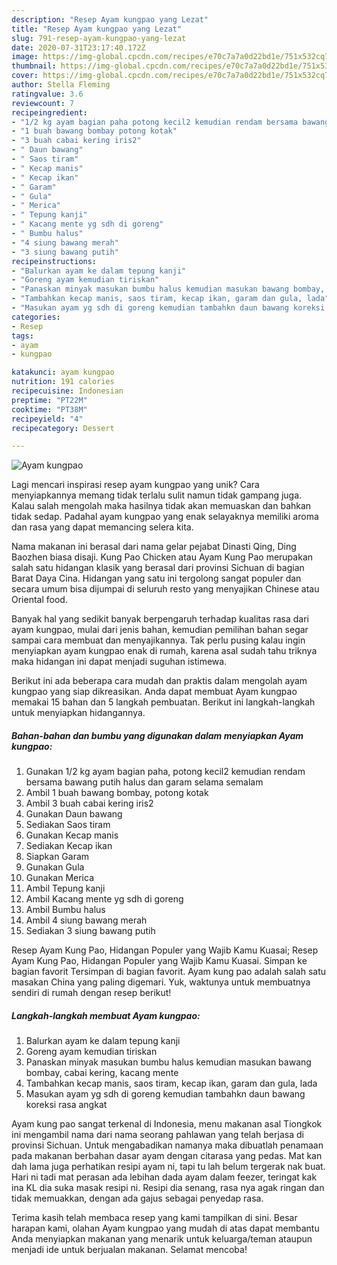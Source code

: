 ```yaml
---
description: "Resep Ayam kungpao yang Lezat"
title: "Resep Ayam kungpao yang Lezat"
slug: 791-resep-ayam-kungpao-yang-lezat
date: 2020-07-31T23:17:40.172Z
image: https://img-global.cpcdn.com/recipes/e70c7a7a0d22bd1e/751x532cq70/ayam-kungpao-foto-resep-utama.jpg
thumbnail: https://img-global.cpcdn.com/recipes/e70c7a7a0d22bd1e/751x532cq70/ayam-kungpao-foto-resep-utama.jpg
cover: https://img-global.cpcdn.com/recipes/e70c7a7a0d22bd1e/751x532cq70/ayam-kungpao-foto-resep-utama.jpg
author: Stella Fleming
ratingvalue: 3.6
reviewcount: 7
recipeingredient:
- "1/2 kg ayam bagian paha potong kecil2 kemudian rendam bersama bawang putih halus dan garam selama semalam"
- "1 buah bawang bombay potong kotak"
- "3 buah cabai kering iris2"
- " Daun bawang"
- " Saos tiram"
- " Kecap manis"
- " Kecap ikan"
- " Garam"
- " Gula"
- " Merica"
- " Tepung kanji"
- " Kacang mente yg sdh di goreng"
- " Bumbu halus"
- "4 siung bawang merah"
- "3 siung bawang putih"
recipeinstructions:
- "Balurkan ayam ke dalam tepung kanji"
- "Goreng ayam kemudian tiriskan"
- "Panaskan minyak masukan bumbu halus kemudian masukan bawang bombay, cabai kering, kacang mente"
- "Tambahkan kecap manis, saos tiram, kecap ikan, garam dan gula, lada"
- "Masukan ayam yg sdh di goreng kemudian tambahkn daun bawang koreksi rasa angkat"
categories:
- Resep
tags:
- ayam
- kungpao

katakunci: ayam kungpao 
nutrition: 191 calories
recipecuisine: Indonesian
preptime: "PT22M"
cooktime: "PT38M"
recipeyield: "4"
recipecategory: Dessert

---
```



![Ayam kungpao](https://img-global.cpcdn.com/recipes/e70c7a7a0d22bd1e/751x532cq70/ayam-kungpao-foto-resep-utama.jpg)

Lagi mencari inspirasi resep ayam kungpao yang unik? Cara menyiapkannya memang tidak terlalu sulit namun tidak gampang juga. Kalau salah mengolah maka hasilnya tidak akan memuaskan dan bahkan tidak sedap. Padahal ayam kungpao yang enak selayaknya memiliki aroma dan rasa yang dapat memancing selera kita.

Nama makanan ini berasal dari nama gelar pejabat Dinasti Qing, Ding Baozhen biasa disaji. Kung Pao Chicken atau Ayam Kung Pao merupakan salah satu hidangan klasik yang berasal dari provinsi Sichuan di bagian Barat Daya Cina. Hidangan yang satu ini tergolong sangat populer dan secara umum bisa dijumpai di seluruh resto yang menyajikan Chinese atau Oriental food.

Banyak hal yang sedikit banyak berpengaruh terhadap kualitas rasa dari ayam kungpao, mulai dari jenis bahan, kemudian pemilihan bahan segar sampai cara membuat dan menyajikannya. Tak perlu pusing kalau ingin menyiapkan ayam kungpao enak di rumah, karena asal sudah tahu triknya maka hidangan ini dapat menjadi suguhan istimewa.


Berikut ini ada beberapa cara mudah dan praktis dalam mengolah ayam kungpao yang siap dikreasikan. Anda dapat membuat Ayam kungpao memakai 15 bahan dan 5 langkah pembuatan. Berikut ini langkah-langkah untuk menyiapkan hidangannya.

<!--inarticleads1-->

##### Bahan-bahan dan bumbu yang digunakan dalam menyiapkan Ayam kungpao:

1. Gunakan 1/2 kg ayam bagian paha, potong kecil2 kemudian rendam bersama bawang putih halus dan garam selama semalam
1. Ambil 1 buah bawang bombay, potong kotak
1. Ambil 3 buah cabai kering iris2
1. Gunakan  Daun bawang
1. Sediakan  Saos tiram
1. Gunakan  Kecap manis
1. Sediakan  Kecap ikan
1. Siapkan  Garam
1. Gunakan  Gula
1. Gunakan  Merica
1. Ambil  Tepung kanji
1. Ambil  Kacang mente yg sdh di goreng
1. Ambil  Bumbu halus
1. Ambil 4 siung bawang merah
1. Sediakan 3 siung bawang putih


Resep Ayam Kung Pao, Hidangan Populer yang Wajib Kamu Kuasai; Resep Ayam Kung Pao, Hidangan Populer yang Wajib Kamu Kuasai. Simpan ke bagian favorit Tersimpan di bagian favorit. Ayam kung pao adalah salah satu masakan China yang paling digemari. Yuk, waktunya untuk membuatnya sendiri di rumah dengan resep berikut! 

<!--inarticleads2-->

##### Langkah-langkah membuat Ayam kungpao:

1. Balurkan ayam ke dalam tepung kanji
1. Goreng ayam kemudian tiriskan
1. Panaskan minyak masukan bumbu halus kemudian masukan bawang bombay, cabai kering, kacang mente
1. Tambahkan kecap manis, saos tiram, kecap ikan, garam dan gula, lada
1. Masukan ayam yg sdh di goreng kemudian tambahkn daun bawang koreksi rasa angkat


Ayam kung pao sangat terkenal di Indonesia, menu makanan asal Tiongkok ini mengambil nama dari nama seorang pahlawan yang telah berjasa di provinsi Sichuan. Untuk mengabadikan namanya maka dibuatlah penamaan pada makanan berbahan dasar ayam dengan citarasa yang pedas. Mat kan dah lama juga perhatikan resipi ayam ni, tapi tu lah belum tergerak nak buat. Hari ni tadi mat perasan ada lebihan dada ayam dalam feezer, teringat kak ina KL dia suka masak resipi ni. Resipi dia senang, rasa nya agak ringan dan tidak memuakkan, dengan ada gajus sebagai penyedap rasa. 

Terima kasih telah membaca resep yang kami tampilkan di sini. Besar harapan kami, olahan Ayam kungpao yang mudah di atas dapat membantu Anda menyiapkan makanan yang menarik untuk keluarga/teman ataupun menjadi ide untuk berjualan makanan. Selamat mencoba!
